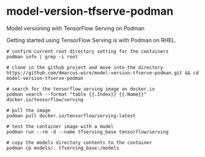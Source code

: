 # model-version-tfserve-podman
Model versioning with TensorFlow Serving on Podman

Getting started using TensorFlow Serving is with Podman on RHEL.

```
# confirm current root directory setting for the containers
podman info | grep -i root

# clone in the github project and move into the directory
https://github.com/dmarcus-wire/model-version-tfserve-podman.git && cd model-version-tfserve-podman

# search for the tensorflow serving image on docker.io
podman search --format "table {{.Index}} {{.Name}}" docker.io/tensorflow/serving

# pull the image
podman pull docker.io/tensorflow/serving:latest

# test the container image with a model
podman run --rm -d --name tfserving_base tensorflow/serving

# copy the models directory contents to the container
podman cp models/. tfserving_base:/models
```
